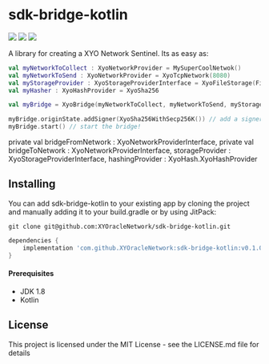 # sdk-bridge-kotlin

[![](https://jitpack.io/v/XYOracleNetwork/sdk-bridge-kotlin.svg)](https://jitpack.io/#XYOracleNetwork/sdk-core-kotlin) [![](https://img.shields.io/gitter/room/XYOracleNetwork/Stardust.svg)](https://gitter.im/XYOracleNetwork/Dev) [![](https://circleci.com/gh/XYOracleNetwork/sdk-bridge-kotlin.svg?style=shield)](https://circleci.com/gh/XYOracleNetwork/sdk-bridge-kotlin)

A library for creating a XYO Network Sentinel. Its as easy as:

```kotlin
val myNetworkToCollect : XyoNetworkProvider = MySuperCoolNetwok()
val myNetworkToSend : XyoNetworkProvider = XyoTcpNetwork(8080)
val myStorageProvider : XyoStorageProviderInterface = XyoFileStorage(File("/xyo"))
val myHasher : XyoHashProvider = XyoSha256

val myBridge = XyoBridge(myNetworkToCollect, myNetworkToSend, myStorageProvider, myHasher)

myBridge.originState.addSigner(XyoSha256WithSecp256K()) // add a signer
myBridge.start() // start the bridge!
```

private val bridgeFromNetwork : XyoNetworkProviderInterface,
                      private val bridgeToNetwork :  XyoNetworkProviderInterface,
                      storageProvider : XyoStorageProviderInterface,
                      hashingProvider : XyoHash.XyoHashProvider

## Installing
You can add sdk-bridge-kotlin to your existing app by cloning the project and manually adding it to your build.gradle or by using JitPack:

```
git clone git@github.com:XYOracleNetwork/sdk-bridge-kotlin.git
```

```gradle
dependencies {
    implementation 'com.github.XYOracleNetwork:sdk-bridge-kotlin:v0.1.0-beta'
}
```

#### Prerequisites
* JDK 1.8
* Kotlin

## License
This project is licensed under the MIT License - see the LICENSE.md file for details
